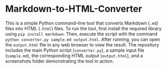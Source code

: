 # Markdown-to-HTML-Converter

This is a simple Python command-line tool that converts Markdown (`.md`) files into HTML (`.html`) files. To run the tool, first install the required library using `pip install markdown`. Then, execute the script with the command `python converter.py sample.md output.html`. After running, you can open the `output.html` file in any web browser to view the result. The repository includes the main Python script (`converter.py`), a sample input file (`sample.md`), the corresponding HTML output (`output.html`), and a screenshots folder demonstrating the tool in action.
